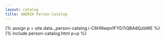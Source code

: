 ```yaml
---
layout: catalog
title: SWERIK Person Catalog
---
```

{% assign p = site.data._person-catalog.i-C6HNwpn1FYD7iQBA8QzbWE %}
{% include person-catalog.html p=p %}

